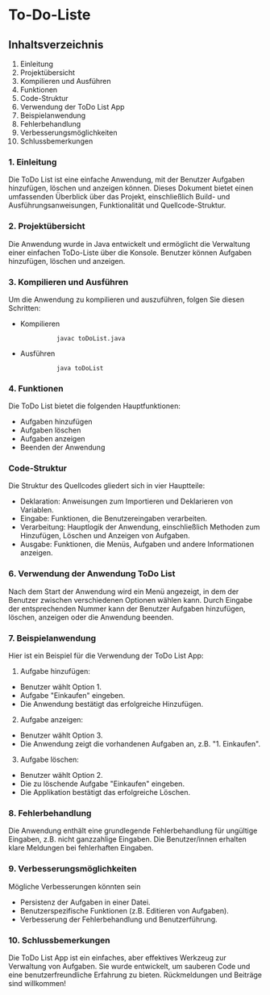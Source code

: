 # To-Do-Liste


## Inhaltsverzeichnis
1. Einleitung
2. Projektübersicht
3. Kompilieren und Ausführen
4. Funktionen
5. Code-Struktur
6. Verwendung der ToDo List App
7. Beispielanwendung
8. Fehlerbehandlung
9. Verbesserungsmöglichkeiten
10. Schlussbemerkungen


### 1. Einleitung

Die ToDo List ist eine einfache Anwendung, mit der Benutzer Aufgaben hinzufügen, löschen und anzeigen können. Dieses Dokument bietet einen umfassenden Überblick über das Projekt, einschließlich Build- und Ausführungsanweisungen, Funktionalität und Quellcode-Struktur.


### 2. Projektübersicht

Die Anwendung wurde in Java entwickelt und ermöglicht die Verwaltung einer einfachen ToDo-Liste über die Konsole. Benutzer können Aufgaben hinzufügen, löschen und anzeigen.


### 3. Kompilieren und Ausführen

Um die Anwendung zu kompilieren und auszuführen, folgen Sie diesen Schritten:

- Kompilieren 

                javac toDoList.java


- Ausführen

                java toDoList


### 4. Funktionen

Die ToDo List bietet die folgenden Hauptfunktionen:

- Aufgaben hinzufügen
- Aufgaben löschen
- Aufgaben anzeigen
- Beenden der Anwendung


### Code-Struktur

Die Struktur des Quellcodes gliedert sich in vier Hauptteile:


- Deklaration: Anweisungen zum Importieren und Deklarieren von Variablen.
- Eingabe: Funktionen, die Benutzereingaben verarbeiten.
- Verarbeitung: Hauptlogik der Anwendung, einschließlich Methoden zum Hinzufügen, Löschen und Anzeigen von Aufgaben.
- Ausgabe: Funktionen, die Menüs, Aufgaben und andere Informationen anzeigen.


### 6. Verwendung der Anwendung ToDo List

Nach dem Start der Anwendung wird ein Menü angezeigt, in dem der Benutzer zwischen verschiedenen Optionen wählen kann. Durch Eingabe der entsprechenden Nummer kann der Benutzer Aufgaben hinzufügen, löschen, anzeigen oder die Anwendung beenden.

### 7. Beispielanwendung

Hier ist ein Beispiel für die Verwendung der ToDo List App:

1. Aufgabe hinzufügen:
- Benutzer wählt Option 1.
- Aufgabe "Einkaufen" eingeben.
- Die Anwendung bestätigt das erfolgreiche Hinzufügen.
2. Aufgabe anzeigen:
- Benutzer wählt Option 3.
- Die Anwendung zeigt die vorhandenen Aufgaben an, z.B. "1. Einkaufen".
3. Aufgabe löschen:
- Benutzer wählt Option 2.
- Die zu löschende Aufgabe "Einkaufen" eingeben.
- Die Applikation bestätigt das erfolgreiche Löschen.


### 8. Fehlerbehandlung

Die Anwendung enthält eine grundlegende Fehlerbehandlung für ungültige Eingaben, z.B. nicht ganzzahlige Eingaben. Die Benutzer/innen erhalten klare Meldungen bei fehlerhaften Eingaben.


### 9. Verbesserungsmöglichkeiten 

Mögliche Verbesserungen könnten sein

- Persistenz der Aufgaben in einer Datei.
- Benutzerspezifische Funktionen (z.B. Editieren von Aufgaben).
- Verbesserung der Fehlerbehandlung und Benutzerführung.


### 10. Schlussbemerkungen

Die ToDo List App ist ein einfaches, aber effektives Werkzeug zur Verwaltung von Aufgaben. Sie wurde entwickelt, um sauberen Code und eine benutzerfreundliche Erfahrung zu bieten. Rückmeldungen und Beiträge sind willkommen!